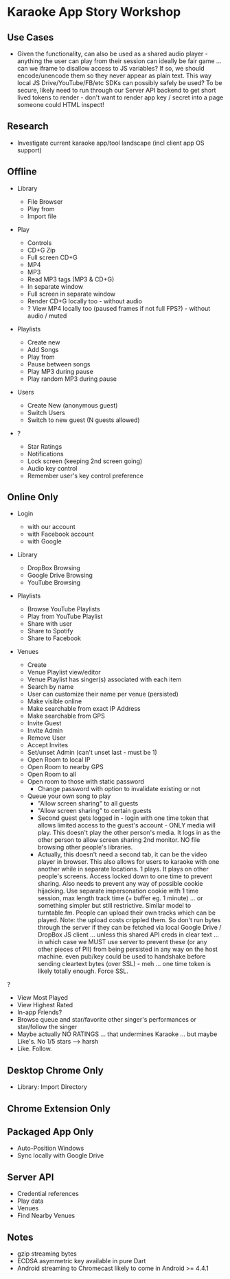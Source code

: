 Karaoke App Story Workshop
==========================

Use Cases
---------
 - Given the functionality, can also be used as a shared audio player - anything the user can play from their session can ideally be fair game ... can we iframe to disallow access to JS variables?  If so, we should encode/unencode them so they never appear as plain text.  This way local JS Drive/YouTube/FB/etc SDKs can possibly safely be used?  To be secure, likely need to run through our Server API backend to get short lived tokens to render - don't want to render app key / secret into a page someone could HTML inspect!

Research
--------

 - Investigate current karaoke app/tool landscape (incl client app OS support)

Offline
-------

 - Library
   - File Browser
   - Play from
   - Import file

 - Play
   - Controls
   - CD+G Zip
   - Full screen CD+G
   - MP4
   - MP3
   - Read MP3 tags (MP3 & CD+G)
   - In separate window
   - Full screen in separate window
   - Render CD+G locally too - without audio
   - ? View MP4 locally too (paused frames if not full FPS?) - without audio / muted

 - Playlists
   - Create new
   - Add Songs
   - Play from
   - Pause between songs
   - Play MP3 during pause
   - Play random MP3 during pause

 - Users
   - Create New (anonymous guest)
   - Switch Users
   - Switch to new guest (N guests allowed)

 - ?
   - Star Ratings 
   - Notifications
   - Lock screen (keeping 2nd screen going)
   - Audio key control
   - Remember user's key control preference

Online Only
-----------

 - Login
   - with our account
   - with Facebook account
   - with Google
   
 - Library
   - DropBox Browsing
   - Google Drive Browsing
   - YouTube Browsing

 - Playlists
   - Browse YouTube Playlists
   - Play from YouTube Playlist
   - Share with user
   - Share to Spotify
   - Share to Facebook

 - Venues
   - Create
   - Venue Playlist view/editor
   - Venue Playlist has singer(s) associated with each item
   - Search by name
   - User can customize their name per venue (persisted)
   - Make visible online
   - Make searchable from exact IP Address
   - Make searchable from GPS
   - Invite Guest
   - Invite Admin
   - Remove User
   - Accept Invites
   - Set/unset Admin (can't unset last - must be 1)
   - Open Room to local IP
   - Open Room to nearby GPS
   - Open Room to all
   - Open room to those with static password
     - Change password with option to invalidate existing or not
   - Queue your own song to play
     - "Allow screen sharing" to all guests
     - "Allow screen sharing" to certain guests
     - Second guest gets logged in - login with one time token that allows limited access to the guest's account - ONLY media will play.  This doesn't play the other person's media.  It logs in as the other person to allow screen sharing 2nd monitor.  NO file browsing other people's libraries.
     - Actually, this doesn't need a second tab, it can be the video player in browser.  This also allows for users to karaoke with one another while in separate locations.  1 plays.  It plays on other people's screens.  Access locked down to one time to prevent sharing.  Also needs to prevent any way of possible cookie hijacking.  Use separate impersonation cookie with 1 time session, max length track time (+ buffer eg. 1 minute) ... or something simpler but still restrictive.  Similar model to turntable.fm.  People can upload their own tracks which can be played.  Note: the upload costs crippled them.  So don't run bytes through the server if they can be fetched via local Google Drive / DropBox JS client ... unless this shared API creds in clear text ... in which case we MUST use server to prevent these (or any other pieces of PII) from being persisted in any way on the host machine.  even pub/key could be used to handshake before sending cleartext bytes (over SSL) - meh ... one time token is likely totally enough.  Force SSL.

 ?
  - View Most Played
  - View Highest Rated
  - In-app Friends?
  - Browse queue and star/favorite other singer's performances or star/follow the singer
  - Maybe actually NO RATINGS ... that undermines Karaoke ... but maybe Like's.  No 1/5 stars --> harsh
  - Like.  Follow.

Desktop Chrome Only
-------------------

 - Library: Import Directory

Chrome Extension Only
---------------------

Packaged App Only
-----------------

 - Auto-Position Windows
 - Sync locally with Google Drive

Server API
----------

 - Credential references
 - Play data
 - Venues
 - Find Nearby Venues

Notes
-----

 - gzip streaming bytes
 - ECDSA asymmetric key available in pure Dart
 - Android streaming to Chromecast likely to come in Android >= 4.4.1

